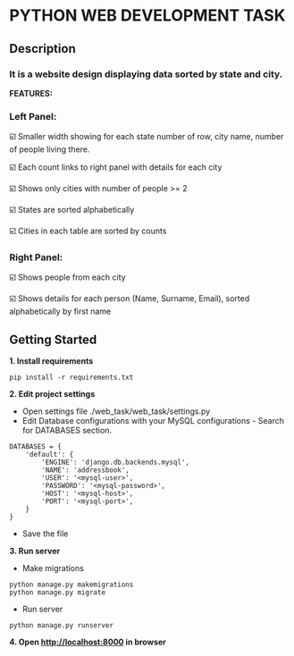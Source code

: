 PYTHON WEB DEVELOPMENT TASK 
=====

## Description ##


### It is a website design displaying data sorted by state and city. ###

**FEATURES:** 

### Left Panel: ###

:ballot_box_with_check: Smaller width showing for each state number of row, city name, number of people living there.

:ballot_box_with_check: Each count links to right panel with details for each city

:ballot_box_with_check: Shows only cities with number of people >= 2

:ballot_box_with_check: States are sorted alphabetically

:ballot_box_with_check: Cities in each table are sorted by counts

###  Right Panel: ###

:ballot_box_with_check: Shows people from each city

:ballot_box_with_check: Shows details for each person (Name, Surname, Email), sorted alphabetically by first name


## Getting Started ##


**1. Install requirements** 
```   
pip install -r requirements.txt
```

**2. Edit project settings**

+ Open settings file ./web_task/web_task/settings.py
+ Edit Database configurations with your MySQL configurations - Search for DATABASES section.
```   
DATABASES = {
    'default': {
        'ENGINE': 'django.db.backends.mysql',
        'NAME': 'addressbook',
        'USER': '<mysql-user>',
        'PASSWORD': '<mysql-password>',
        'HOST': '<mysql-host>',
        'PORT': '<mysql-port>',
    }
}
```
+ Save the file

**3. Run server** 
+ Make migrations

```
python manage.py makemigrations
python manage.py migrate
```
+ Run server
```
python manage.py runserver
```

**4. Open [http://localhost:8000](http://localhost:8000) in browser**
